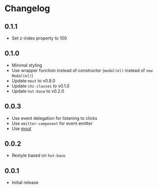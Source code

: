 # Changelog

## 0.1.1

 * Set z-index property to 100

## 0.1.0

 * Minimal styling
 * Use wrapper function instead of constructor (`modal(el)` instead of
   `new Modal(el)`)
 * Update `mout` to v0.8.0
 * Update `chi-classes` to v0.1.0
 * Update `hut-base` to v0.2.0

## 0.0.3

 * Use event delegation for listening to clicks
 * Use `emitter-component` for event emitter
 * Use [mout](http://moutjs.com/)

## 0.0.2

 * Restyle based on `hut-base`

## 0.0.1

 * Initial release

